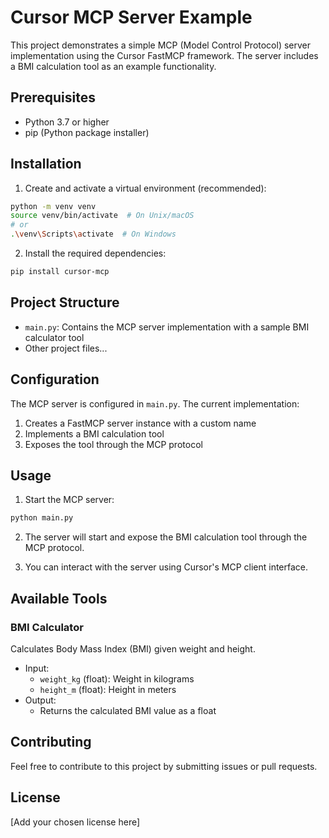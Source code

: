 # Cursor MCP Server Example

This project demonstrates a simple MCP (Model Control Protocol) server implementation using the Cursor FastMCP framework. The server includes a BMI calculation tool as an example functionality.

## Prerequisites

- Python 3.7 or higher
- pip (Python package installer)

## Installation

1. Create and activate a virtual environment (recommended):
```bash
python -m venv venv
source venv/bin/activate  # On Unix/macOS
# or
.\venv\Scripts\activate  # On Windows
```

2. Install the required dependencies:
```bash
pip install cursor-mcp
```

## Project Structure

- `main.py`: Contains the MCP server implementation with a sample BMI calculator tool
- Other project files...

## Configuration

The MCP server is configured in `main.py`. The current implementation:

1. Creates a FastMCP server instance with a custom name
2. Implements a BMI calculation tool
3. Exposes the tool through the MCP protocol

## Usage

1. Start the MCP server:
```bash
python main.py
```

2. The server will start and expose the BMI calculation tool through the MCP protocol.

3. You can interact with the server using Cursor's MCP client interface.

## Available Tools

### BMI Calculator
Calculates Body Mass Index (BMI) given weight and height.

- Input:
  - `weight_kg` (float): Weight in kilograms
  - `height_m` (float): Height in meters
- Output:
  - Returns the calculated BMI value as a float

## Contributing

Feel free to contribute to this project by submitting issues or pull requests.

## License

[Add your chosen license here]
